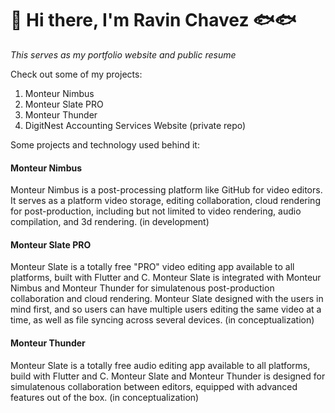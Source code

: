 # 👋 Hi there, I'm Ravin Chavez 🐟🐟

*This serves as my portfolio website and public resume*

Check out some of my projects:
1. Monteur Nimbus
2. Monteur Slate PRO
3. Monteur Thunder
4. DigitNest Accounting Services Website (private repo)

Some projects and technology used behind it:
#### Monteur Nimbus

Monteur Nimbus is a post-processing platform like GitHub for video editors. It serves as a platform video storage, editing collaboration, cloud rendering for post-production, including but not limited to video rendering, audio compilation, and 3d rendering. (in development)

#### Monteur Slate PRO
Monteur Slate is a totally free "PRO" video editing app available to all platforms, built with Flutter and C. Monteur Slate is integrated with Monteur Nimbus and Monteur Thunder for simulatenous post-production collaboration and cloud rendering. Monteur Slate designed with the users in mind first, and so users can have multiple users editing the same video at a time, as well as file syncing across several devices. (in conceptualization)

#### Monteur Thunder
Monteur Slate is a totally free audio editing app available to all platforms, build with Flutter and C. Monteur Slate and Monteur Thunder is designed for simulatenous collaboration between editors, equipped with advanced features out of the box.  (in conceptualization)
